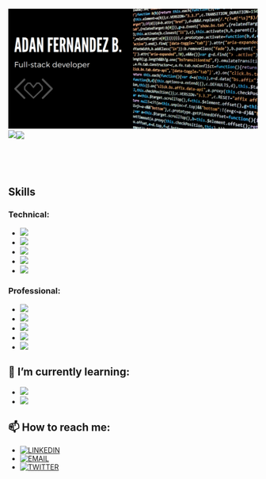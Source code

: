 ![screenshot](adantoshow.png)
<img align="left" src="https://github-readme-stats.vercel.app/api/top-langs/?username=balerum03&theme=radical" />
<img align="center" src="https://github-readme-stats.vercel.app/api/?username=balerum03&show_icons=true&hide_border=true&theme=radical" />

<br><br><br>

## Skills
### Technical:
- ![](https://img.shields.io/badge/CODE-Ruby-red)
- ![](https://img.shields.io/badge/CODE-Ruby%20on%20Rails-red)
- ![](https://img.shields.io/badge/CODE-HTML5-red)
- ![](https://img.shields.io/badge/CODE-CSS3-orange)
- ![](https://img.shields.io/badge/CODE-PostgreSQL-blue)

### Professional:
- ![](https://img.shields.io/badge/Professional-Mob%20Programming-blueviolet)
- ![](https://img.shields.io/badge/Professional-Problem%20Solving-blueviolet)
- ![](https://img.shields.io/badge/Professional-Mentoring-blueviolet)
- ![](https://img.shields.io/badge/Professional-Communication-blueviolet)
- ![](https://img.shields.io/badge/Professional-Pair%20Programming-blueviolet)

## 🌱 I’m currently learning:
- ![](https://img.shields.io/badge/CODE-JavaScript-yellow)
- ![](https://img.shields.io/badge/CODE-React-blue)

## 📫 How to reach me:
- [![LINKEDIN](https://img.shields.io/badge/-LINKEDIN-0077B5?style=for-the-badge&logo=Linkedin&logoColor=white)](https://www.linkedin.com/in/adan-fernandez-bonilla/) <br>
- [![EMAIL](https://img.shields.io/badge/-EMAIL-D14836?style=for-the-badge&logo=Mail.Ru&logoColor=white)](mailto:adaferbon03@gmail.com) <br>
- [![TWITTER](https://img.shields.io/badge/-TWITTER-1DA1F2?style=for-the-badge&logo=Twitter&logoColor=white)](https://twitter.com/balerum03)
